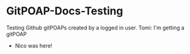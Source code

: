 # GitPOAP-Docs-Testing
Testing Github gitPOAPs created by a logged in user.
Tomi: I'm getting a gitPOAP

- Nico was here!